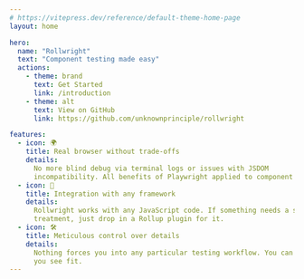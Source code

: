 ```yaml
---
# https://vitepress.dev/reference/default-theme-home-page
layout: home

hero:
  name: "Rollwright"
  text: "Component testing made easy"
  actions:
    - theme: brand
      text: Get Started
      link: /introduction
    - theme: alt
      text: View on GitHub
      link: https://github.com/unknownprinciple/rollwright

features:
  - icon: 🌍
    title: Real browser without trade-offs
    details:
      No more blind debug via terminal logs or issues with JSDOM
      incompatibility. All benefits of Playwright applied to component level.
  - icon: 🤖
    title: Integration with any framework
    details:
      Rollwright works with any JavaScript code. If something needs a special
      treatment, just drop in a Rollup plugin for it.
  - icon: 🛠️
    title: Meticulous control over details
    details:
      Nothing forces you into any particular testing workflow. You can build as
      you see fit.
---
```

